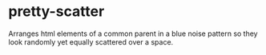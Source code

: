 # pretty-scatter
Arranges html elements of a common parent in a blue noise pattern so they look randomly yet equally scattered over a space.
